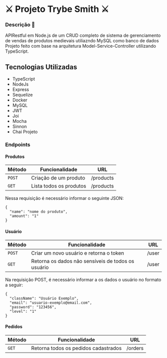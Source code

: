 # ⚔️ Projeto Trybe Smith ⚔️
### Descrição 📝

APIRestful em Node.js de um CRUD completo de sistema de gerenciamento de vendas de produtos medievais utiliazndo MySQL como banco de dados
Projeto feito com base na arquitetura Model-Service-Controller utilizando TypeScript.

## Tecnologias Utilizadas
- TypeScript
- NodeJs
- Express
- Sequelize
- Docker
- MySQL
- JWT
- Joi
- Mocha
- Sinnon
- Chai
Projeto 

### Endpoints

#### Produtos

| Método | Funcionalidade | URL |
|---|---|---|
| `POST` | Criação de um produto | /products |
| `GET` | Lista todos os produtos | /products |
Nessa requisição é necessário informar o seguinte JSON:

```
{
  "name": "nome do produto",
  "amount": "1"
}
```

#### Usuário

| Método | Funcionalidade | URL |
|---|---|---|
| `POST` | Criar um novo usuário e retorna o token | /user |
| `GET` | Retorna os dados não sensíveis de todos os usuário | /user |


Na requisição POST, é necessário informar a os dados o usuário no formato a seguir:

```
{
  "className": "Usuário Exemplo",
  "email": "usuario-exemplo@email.com",
  "password": "123456",
  "level": "1"
}
```

#### Pedidos
| Método | Funcionalidade | URL |
|---|---|---|
| `GET` | Retorna todos os pedidos cadastrados | /orders |


```


